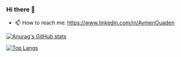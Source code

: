 ### Hi there 👋

<!--
**AymenOuaden/AymenOuaden** is a ✨ _special_ ✨ repository because its `README.md` (this file) appears on your GitHub profile.
-->

- 📫 How to reach me: https://www.linkedin.com/in/AymenOuaden

[![Anurag's GitHub stats](https://github-readme-stats.vercel.app/api?username=AymenOuaden)](https://github.com/anuraghazra/github-readme-stats)

[![Top Langs](https://github-readme-stats.vercel.app/api/top-langs/?username=AymenOuaden&layout=compact)](https://github.com/anuraghazra/github-readme-stats)
